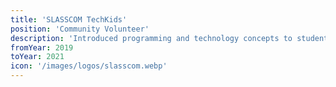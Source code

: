 ```yaml
---
title: 'SLASSCOM TechKids'
position: 'Community Volunteer'
description: 'Introduced programming and technology concepts to students in rural Sri Lankan schools, fostering digital literacy and inspiring the next generation of tech innovators.'
fromYear: 2019
toYear: 2021
icon: '/images/logos/slasscom.webp'
---
```

